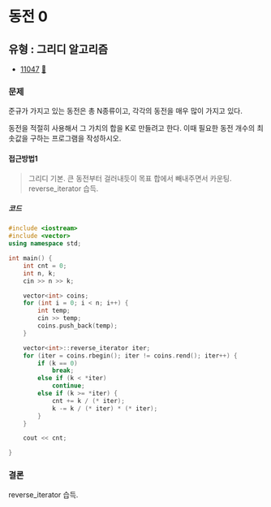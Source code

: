 # 동전 0
## 유형 : 그리디 알고리즘
* [11047](https://www.acmicpc.net/problem/11047) [:page_facing_up:](https://github.com/knemo333/TIL/blob/master/Algorithm/codes/11047.cpp)


### 문제
준규가 가지고 있는 동전은 총 N종류이고, 각각의 동전을 매우 많이 가지고 있다.

동전을 적절히 사용해서 그 가치의 합을 K로 만들려고 한다. 이때 필요한 동전 개수의 최솟값을 구하는 프로그램을 작성하시오.

#### 접근방법1
> 그리디 기본. 큰 동전부터 걸러내듯이 목표 합에서 빼내주면서 카운팅.   
> reverse_iterator 습득.

##### 코드
```cpp
#include <iostream>
#include <vector>
using namespace std;

int main() {
	int cnt = 0;
	int n, k;
	cin >> n >> k;

	vector<int> coins;
	for (int i = 0; i < n; i++) {
		int temp;
		cin >> temp;
		coins.push_back(temp);
	}

	vector<int>::reverse_iterator iter;
	for (iter = coins.rbegin(); iter != coins.rend(); iter++) {
		if (k == 0)
			break;
		else if (k < *iter)
			continue;
		else if (k >= *iter) {
			cnt += k / (* iter);
			k -= k / (* iter) * (* iter);
		}
	}

	cout << cnt;

}
```

### 결론
reverse_iterator 습득.